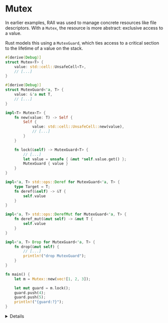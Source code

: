 # Mutex

In earlier examples, RAII was used to manage concrete resources like file
descriptors. With a `Mutex`, the resource is more abstract: exclusive access to
a value.

Rust models this using a `MutexGuard`, which ties access to a critical section
to the lifetime of a value on the stack.

```rust
#[derive(Debug)]
struct Mutex<T> {
    value: std::cell::UnsafeCell<T>,
    // [...]
}

#[derive(Debug)]
struct MutexGuard<'a, T> {
    value: &'a mut T,
    // [...]
}

impl<T> Mutex<T> {
    fn new(value: T) -> Self {
        Self {
            value: std::cell::UnsafeCell::new(value),
            // [...]
        }
    }

    fn lock(&self) -> MutexGuard<T> {
        // [...]
        let value = unsafe { &mut *self.value.get() };
        MutexGuard { value }
    }
}

impl<'a, T> std::ops::Deref for MutexGuard<'a, T> {
    type Target = T;
    fn deref(&self) -> &T {
        self.value
    }
}

impl<'a, T> std::ops::DerefMut for MutexGuard<'a, T> {
    fn deref_mut(&mut self) -> &mut T {
        self.value
    }
}

impl<'a, T> Drop for MutexGuard<'a, T> {
    fn drop(&mut self) {
        // [...]
        println!("drop MutexGuard");
    }
}

fn main() {
    let m = Mutex::new(vec![1, 2, 3]);

    let mut guard = m.lock();
    guard.push(4);
    guard.push(5);
    println!("{guard:?}");
}
```

<details>

- A `Mutex` controls exclusive access to a value. Unlike earlier RAII examples,
  the resource here is not external but logical: the right to mutate shared
  data.

- This right is represented by a `MutexGuard`. Only one can exist at a time.
  While it lives, it provides `&mut T` access — enforced using `UnsafeCell`.

- Although `lock()` takes `&self`, it returns a `MutexGuard` with mutable
  access. This is possible through interior mutability: a common pattern for
  safe shared-state mutation.

- `MutexGuard` implements `Deref` and `DerefMut`, making access ergonomic. You
  lock the mutex, use the guard like a `&mut T`, and the lock is released
  automatically when the guard goes out of scope.

- The release is handled by `Drop`. There is no need to call a separate unlock
  function — this is RAII in action.

## Poisoning

- If a thread panics while holding the lock, the value may be in a corrupt
  state.

- To signal this, the standard library uses poisoning. When `Drop` runs during a
  panic, the mutex marks itself as poisoned.

- On the next `lock()`, this shows up as an error. The caller must decide
  whether to proceed or handle the error differently.

- See this example showing the standard library API with poisoning:
  <https://play.rust-lang.org/?version=stable&mode=debug&edition=2024&gist=6fb0c2e9e5cbcbbae1c664f4650b8c92>

### Mutex Lock Lifecycle

```bob
+---------------+         +----------------------+
|  Mutex<T>     |  lock   |   MutexGuard<T>      |
|  Unlocked     | ------> |   Exclusive Access   |
+---------------+         +----------------------+

            ^                     | drop
            |       no            |
            +---------------+     |
                            |     |
                            |     V

+---------------+  yes  +-------------------+
|  Mutex<T>     | <---- | Thread panicking? |
|  Poisoned     |       +-------------------+
+---------------+

      |
      | lock
      |
      v

+------------------+
| Err ( Poisoned ) |
+------------------+
```

</details>
